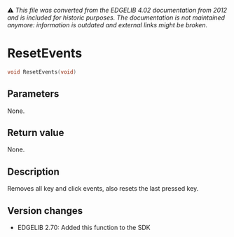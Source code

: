 :warning: _This file was converted from the EDGELIB 4.02 documentation from 2012 and is included for historic purposes. The documentation is not maintained anymore: information is outdated and external links might be broken._

# ResetEvents


```c++
void ResetEvents(void)
```

## Parameters
None.

## Return value
None.

## Description
Removes all key and click events, also resets the last pressed key.

## Version changes
- EDGELIB 2.70: Added this function to the SDK

